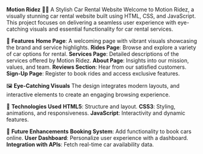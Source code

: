 **Motion Ridez** 🚗✨
A Stylish Car Rental Website
Welcome to Motion Ridez, a visually stunning car rental website built using HTML, CSS, and JavaScript. This project focuses on delivering a seamless user experience with eye-catching visuals and essential functionality for car rental services.

🌟 **Features**
**Home Page**: A welcoming page with vibrant visuals showcasing the brand and service highlights.
**Rides Page**: Browse and explore a variety of car options for rental.
**Services Page**: Detailed descriptions of the services offered by Motion Ridez.
**About Page**: Insights into our mission, values, and team.
**Reviews Section**: Hear from our satisfied customers.
**Sign-Up Page**: Register to book rides and access exclusive features.

🖼️ **Eye-Catching Visuals**
The design integrates modern layouts, and interactive elements to create an engaging browsing experience.

🔧 **Technologies Used**
**HTML5**: Structure and layout.
**CSS3**: Styling, animations, and responsiveness.
**JavaScript**: Interactivity and dynamic features.

📝 **Future Enhancements**
**Booking System**: Add functionality to book cars online. 
**User Dashboard**: Personalize user experience with a dashboard. 
**Integration with APIs**: Fetch real-time car availability data.
